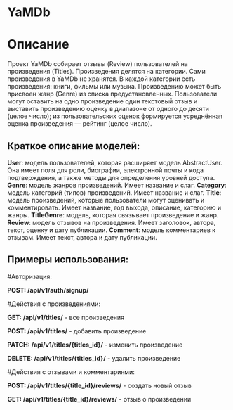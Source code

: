 # YaMDb

# Описание

Проект YaMDb собирает отзывы (Review) пользователей на произведения (Titles). Произведения делятся на категории. Сами произведения в YaMDb не хранятся. В каждой категории есть произведения: книги, фильмы или музыка. Произведению может быть присвоен жанр (Genre) из списка предустановленных. Пользователи могут оставить на одно произведение один текстовый отзыв и выставить произведению оценку в диапазоне от одного до десяти (целое число); из пользовательских оценок формируется усреднённая оценка произведения — рейтинг (целое число).

## Краткое описание моделей:

**User**: модель пользователей, которая расширяет модель AbstractUser. Она имеет поля для роли, биографии, электронной почты и кода подтверждения, а также методы для определения уровней доступа.
**Genre**: модель жанров произведений. Имеет название и слаг.
**Category**: модель категорий (типов) произведений. Имеет название и слаг.
**Title**: модель произведений, которые пользователи могут оценивать и комментировать. Имеет название, год выхода, описание, категорию и жанры.
**TitleGenre**: модель, которая связывает произведение и жанр.
**Review**: модель отзывов на произведения. Имеет заголовок, автора, текст, оценку и дату публикации.
**Comment**: модель комментариев к отзывам. Имеет текст, автора и дату публикации.

## Примеры использования:
#Авторизация:

**POST: /api/v1/auth/signup/**

#Действия с произведениями:

**GET: /api/v1/titles/** - все произведения

**POST: /api/v1/titles/** - добавить произведение

**PATCH: /api/v1/titles/{titles_id}/** - изменить произведение

**DELETE: /api/v1/titles/{titles_id}/** - удалить произведение

#Действия с отзывами и комментариями:

**POST: /api/v1/titles/{title_id}/reviews/** - создать новый отзыв

**GET: /api/v1/titles/{title_id}/reviews/** - отзыв о произведении